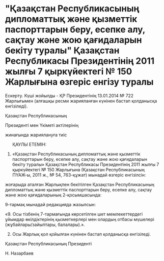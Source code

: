 # "Қазақстан Республикасының дипломаттық және қызметтік паспорттарын беру, есепке алу, сақтау және жою қағидаларын бекіту туралы" Қазақстан Республикасы Президентінің 2011 жылғы 7 қыркүйектегі № 150 Жарлығына өзгеріс енгізу туралы

Ескерту. Күші жойылды - ҚР Президентінің 13.01.2014 № 722 Жарлығымен (алғашқы ресми жарияланған күнінен бастап қолданысқа енгізіледі).

Қазақстан Республикасының

Президенті мен Үкіметі актілерінің

жинағында жариялануға тиіс

      ҚАУЛЫ ЕТЕМІН:

1. «Қазақстан Республикасының дипломаттық және қызметтік паспорттарын беру, есепке алу, сақтау және жою қағидаларын бекіту туралы» Қазақстан Республикасы Президентінің 2011 жылғы 7 қыркүйектегі № 150 Жарлығына (Қазақстан Республикасының ПҮАЖ-ы, 2011 ж., № 54, 763-құжат) мынадай өзгеріс енгізілсін:

жоғарыда аталған Жарлықпен бекітілген Қазақстан Республикасының дипломаттық және қызметтік паспорттарын беру, есепке алу, сақтау және жою қағидаларының 2-қосымшасында:

9-тармақ мынадай редакцияда жазылсын:

«9. Осы тізбенің 7-тармағында көрсетілген шет мемлекеттердегі ұйымдар өкілдіктерінің қызметкерлері мен олардың отбасы мүшелері (жұбайлары/зайыптары, балалары).».

2. Осы Жарлық қол қойылған күнінен бастап қолданысқа енгізіледі.

Қазақстан Республикасының Президенті

Н. Назарбаев

